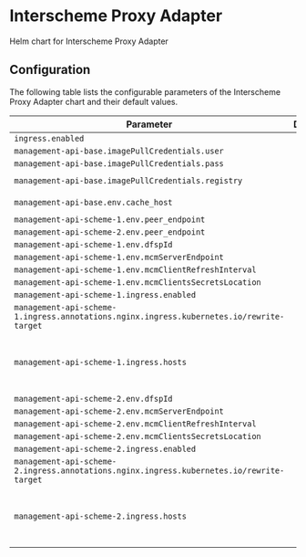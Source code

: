 
Interscheme Proxy Adapter
===========

Helm chart for Interscheme Proxy Adapter


## Configuration

The following table lists the configurable parameters of the Interscheme Proxy Adapter chart and their default values.

| Parameter                | Description             | Default        |
| ------------------------ | ----------------------- | -------------- |
| `ingress.enabled` |  | `false` |
| `management-api-base.imagePullCredentials.user` |  | `"username"` |
| `management-api-base.imagePullCredentials.pass` |  | `"password"` |
| `management-api-base.imagePullCredentials.registry` |  | `"modusbox-mbx-docker.jfrog.io"` |
| `management-api-base.env.cache_host` |  | `"pm4ml-sim-easydfsp-cache"` |
| `management-api-scheme-1.env.peer_endpoint` |  | `"mojaloop.io"` |
| `management-api-scheme-2.env.peer_endpoint` |  | `"mojaloop.io"` |
| `management-api-scheme-1.env.dfspId` |  | `"test"` |
| `management-api-scheme-1.env.mcmServerEndpoint` |  | `"mcm-server"` |
| `management-api-scheme-1.env.mcmClientRefreshInterval` |  | `300` |
| `management-api-scheme-1.env.mcmClientsSecretsLocation` |  | `"/secrets"` |
| `management-api-scheme-1.ingress.enabled` |  | `true` |
| `management-api-scheme-1.ingress.annotations.nginx.ingress.kubernetes.io/rewrite-target` |  | `"/$2"` |
| `management-api-scheme-1.ingress.hosts` |  | `[{"host": "localhost", "paths": ["/management-api(/|$)(.*)"]}]` |
| `management-api-scheme-2.env.dfspId` |  | `"test"` |
| `management-api-scheme-2.env.mcmServerEndpoint` |  | `"mcm-server"` |
| `management-api-scheme-2.env.mcmClientRefreshInterval` |  | `300` |
| `management-api-scheme-2.env.mcmClientsSecretsLocation` |  | `"/secrets"` |
| `management-api-scheme-2.ingress.enabled` |  | `true` |
| `management-api-scheme-2.ingress.annotations.nginx.ingress.kubernetes.io/rewrite-target` |  | `"/$2"` |
| `management-api-scheme-2.ingress.hosts` |  | `[{"host": "localhost", "paths": ["/management-api(/|$)(.*)"]}]` |
